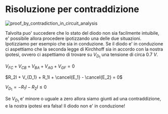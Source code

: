 # Risoluzione per contraddizione  

![proof_by_contradiction_in_circuit_analysis](https://github.com/dennyb87/elettrotecnica-serale/assets/7195133/9eae1726-73bd-4ad2-b1f0-ac20fc3eec84)  

Talvolta puo' succedere che lo stato del diodo non sia facilmente intuibile, e' possibile allora procedere ipotizzando una delle due situazioni. Ipotizziamo per esempio che sia in conduzione. Se il diodo e' in conduzione ci aspettiamo che la seconda legge di Kirchhoff sia in accordo con la nostra ipotesi, ovvero ci aspettiamo di trovare su $V_{D_1}$ una tensione di circa $0.7\ V$.  

$V_{FC} + V_{CB} + V_{BA} + V_{AG} + V_{GF} = 0$  

$R_2I + V_{D_1} + R_1I + \cancel{E_1} - \cancel{E_2} = 0$  

$V_{D_1} = -R_1I-R_2I  \le 0$  

Se $V_{D_1}$ e' minore o uguale a zero allora siamo giunti ad una contraddizione, e la nostra ipotesi era falsa! Il diodo non e' in conduzione!  
